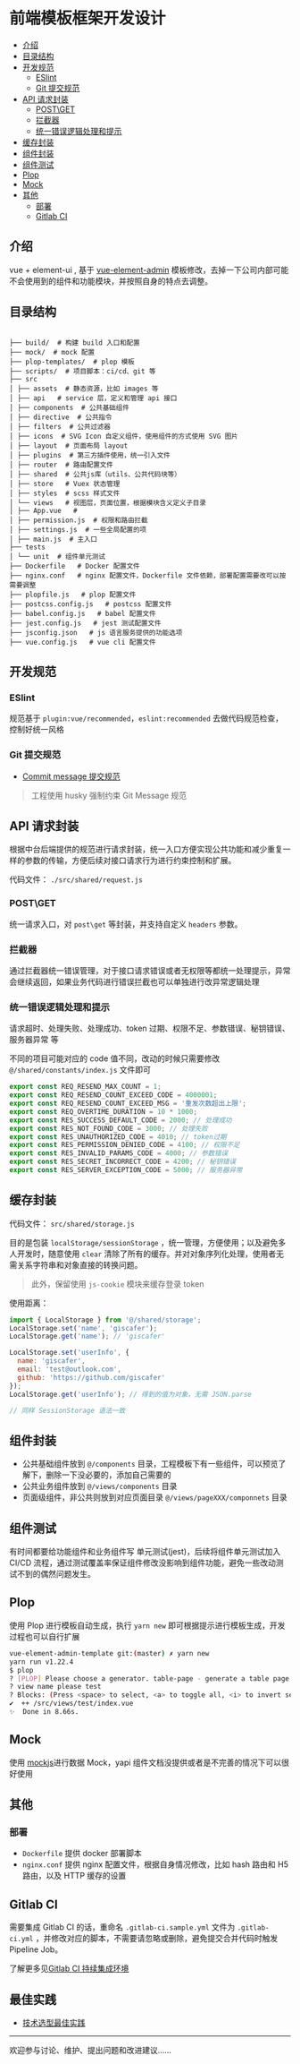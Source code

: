 # 前端模板框架开发设计

<!--ts-->

- [介绍](#介绍)
- [目录结构](#目录结构)
- [开发规范](#开发规范)
  - [ESlint](#eslint)
  - [Git 提交规范](#git-提交规范)
- [API 请求封装](#api-请求封装)
  - [POST\GET](#postget)
  - [拦截器](#拦截器)
  - [统一错误逻辑处理和提示](#统一错误逻辑处理和提示)
- [缓存封装](#缓存封装)
- [组件封装](#组件封装)
- [组件测试](#组件测试)
- [Plop](#plop)
- [Mock](#mock)
- [其他](#其他)
  - [部署](#部署)
  - [Gitlab CI](#gitlab-ci)

<!-- Added by: giscafer, at: Wed Jul 15 15:42:28 CST 2020 -->

<!--te-->

## 介绍

vue + element-ui , 基于 [vue-element-admin](https://panjiachen.github.io/vue-element-admin) 模板修改，去掉一下公司内部可能不会使用到的组件和功能模块，并按照自身的特点去调整。

## 目录结构

```shell

├── build/  # 构建 build 入口和配置
├── mock/  # mock 配置
├── plop-templates/  # plop 模板
├── scripts/  # 项目脚本：ci/cd、git 等
├── src
│ ├── assets  # 静态资源，比如 images 等
│ ├── api   # service 层，定义和管理 api 接口
│ ├── components  # 公共基础组件
│ ├── directive  # 公共指令
│ ├── filters  # 公共过滤器
│ ├── icons  # SVG Icon 自定义组件，使用组件的方式使用 SVG 图片
│ ├── layout  # 页面布局 layout
│ ├── plugins  # 第三方插件使用，统一引入文件
│ ├── router  # 路由配置文件
│ ├── shared  # 公共js库（utils、公共代码块等）
│ ├── store   # Vuex 状态管理
│ ├── styles  # scss 样式文件
│ └── views   # 视图层，页面位置，根据模块含义定义子目录
│ ├── App.vue   #
│ ├── permission.js  # 权限和路由拦截
│ ├── settings.js  # 一些全局配置的项
│ ├── main.js  # 主入口
├── tests
│ └── unit  # 组件单元测试
├── Dockerfile   # Docker 配置文件
├── nginx.conf   # nginx 配置文件，Dockerfile 文件依赖，部署配置需要改可以按需要调整
├── plopfile.js   # plop 配置文件
├── postcss.config.js   # postcss 配置文件
├── babel.config.js   # babel 配置文件
├── jest.config.js   # jest 测试配置文件
├── jsconfig.json   # js 语言服务提供的功能选项
├── vue.config.js   # vue cli 配置文件
```

## 开发规范

### ESlint

规范基于 `plugin:vue/recommended`，`eslint:recommended` 去做代码规范检查，控制好统一风格

### Git 提交规范

- [Commit message 提交规范](https://www.ruanyifeng.com/blog/2016/01/commit_message_change_log.html)

> 工程使用 husky 强制约束 Git Message 规范

## API 请求封装

根据中台后端提供的规范进行请求封装，统一入口方便实现公共功能和减少重复一样的参数的传输，方便后续对接口请求行为进行约束控制和扩展。

代码文件： `./src/shared/request.js`

### POST\GET

统一请求入口，对 `post\get` 等封装，并支持自定义 `headers` 参数。

### 拦截器

通过拦截器统一错误管理，对于接口请求错误或者无权限等都统一处理提示，异常会继续返回，如果业务代码进行错误拦截也可以单独进行改异常逻辑处理

### 统一错误逻辑处理和提示

请求超时、处理失败、处理成功、token 过期、权限不足、参数错误、秘钥错误、服务器异常 等

不同的项目可能对应的 code 值不同，改动的时候只需要修改 `@/shared/constants/index.js` 文件即可

```js
export const REQ_RESEND_MAX_COUNT = 1;
export const REQ_RESEND_COUNT_EXCEED_CODE = 4000001;
export const REQ_RESEND_COUNT_EXCEED_MSG = '重发次数超出上限';
export const REQ_OVERTIME_DURATION = 10 * 1000;
export const RES_SUCCESS_DEFAULT_CODE = 2000; // 处理成功
export const RES_NOT_FOUND_CODE = 3000; // 处理失败
export const RES_UNAUTHORIZED_CODE = 4010; // token过期
export const RES_PERMISSION_DENIED_CODE = 4100; // 权限不足
export const RES_INVALID_PARAMS_CODE = 4000; // 参数错误
export const RES_SECRET_INCORRECT_CODE = 4200; // 秘钥错误
export const RES_SERVER_EXCEPTION_CODE = 5000; // 服务器异常
```

## 缓存封装

代码文件： `src/shared/storage.js`

目的是包装 `localStorage/sessionStorage` ，统一管理，方便使用；以及避免多人开发时，随意使用 `clear` 清除了所有的缓存。并对对象序列化处理，使用者无需关系字符串和对象直接的转换问题。

> 此外，保留使用 `js-cookie` 模块来缓存登录 token

使用距离：

```js
import { LocalStorage } from '@/shared/storage';
LocalStorage.set('name', 'giscafer');
LocalStorage.get('name'); // 'giscafer'

LocalStorage.set('userInfo', {
  name: 'giscafer',
  email: 'test@outlook.com',
  github: 'https://github.com/giscafer'
});
LocalStorage.get('userInfo'); // 得到的值为对象，无需 JSON.parse

// 同样 SessionStorage 语法一致
```

## 组件封装

- 公共基础组件放到 `@/components` 目录，工程模板下有一些组件，可以预览了解下，删除一下没必要的，添加自己需要的
- 公共业务组件放到 `@/views/components` 目录
- 页面级组件，非公共则放到对应页面目录 `@/views/pageXXX/componnets` 目录

## 组件测试

有时间都要给功能组件和业务组件写 单元测试(jest)，后续将组件单元测试加入 CI/CD 流程，通过测试覆盖率保证组件修改没影响到组件功能，避免一些改动测试不到的偶然问题发生。

## Plop

使用 Plop 进行模板自动生成，执行 `yarn new` 即可根据提示进行模板生成，开发过程也可以自行扩展

```bash
vue-element-admin-template git:(master) ✗ yarn new
yarn run v1.22.4
$ plop
? [PLOP] Please choose a generator. table-page - generate a table page
? view name please test
? Blocks: (Press <space> to select, <a> to toggle all, <i> to invert selection)<template>, <script>, style
✔  ++ /src/views/test/index.vue
✨  Done in 8.66s.
```

## Mock

使用 [mockjs](https://github.com/nuysoft/Mock)进行数据 Mock，yapi 组件文档没提供或者是不完善的情况下可以很好使用

## 其他

### 部署

- `Dockerfile` 提供 docker 部署脚本
- `nginx.conf` 提供 nginx 配置文件，根据自身情况修改，比如 hash 路由和 H5 路由，以及 HTTP 缓存的设置

## Gitlab CI

需要集成 Gitlab CI 的话，重命名 `.gitlab-ci.sample.yml` 文件为 `.gitlab-ci.yml` ，并修改对应的脚本，不需要请忽略或删除，避免提交合并代码时触发 Pipeline Job。

了解更多见[Gitlab CI 持续集成环境](http://wiki.sinohealth.cn/pages/viewpage.action?pageId=49872938)

## 最佳实践

- [技术选型最佳实践](http://blog.giscafer.com/sinokit/#/best-practise)

---

欢迎参与讨论、维护、提出问题和改进建议……

